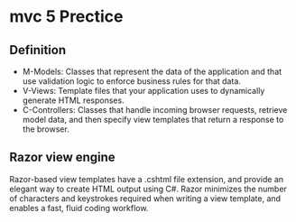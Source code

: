 # mvc 5 Prectice

## Definition

* M-Models: Classes that represent the data of the application and that use validation logic to enforce business rules for that data.
* V-Views: Template files that your application uses to dynamically generate HTML responses.
* C-Controllers: Classes that handle incoming browser requests, retrieve model data, and then specify view templates that return a response to the browser.

## Razor view engine

Razor-based view templates have a .cshtml file extension, and provide an elegant way to create HTML output using C#. Razor minimizes the number of characters and keystrokes required when writing a view template, and enables a fast, fluid coding workflow.